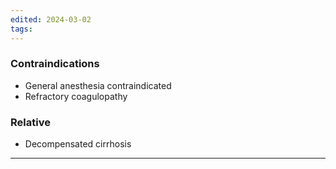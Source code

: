 ```yaml
---
edited: 2024-03-02
tags:
---
```

### Contraindications
- General anesthesia contraindicated
- Refractory coagulopathy

### Relative
- Decompensated cirrhosis 

---
